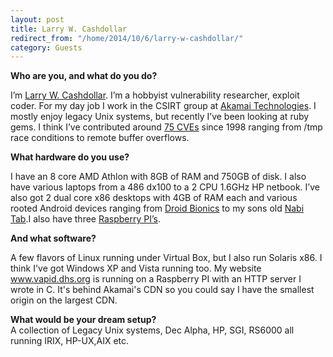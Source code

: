 ```yaml
---
layout: post
title: Larry W. Cashdollar
redirect_from: "/home/2014/10/6/larry-w-cashdollar/"
category: Guests
---
```


**Who are you, and what do you do?**

I’m [Larry W. Cashdollar][1].  I’m a hobbyist vulnerability researcher, exploit coder. For my day job I work in the CSIRT group at [Akamai Technologies][2].  I mostly enjoy legacy Unix systems, but recently I’ve been looking at ruby gems.  I think I’ve contributed around [75 CVEs][3] since 1998 ranging from /tmp race conditions to remote buffer overflows.

**What hardware do you use?**

I have an 8 core AMD Athlon with 8GB of RAM and 750GB of disk. I also have various laptops from a 486 dx100 to a 2 CPU 1.6GHz  HP netbook. I’ve also got 2 dual core x86 desktops with 4GB of RAM each and various rooted Android devices ranging from [Droid Bionics][4] to my sons old [Nabi Tab][5].I also have three [Raspberry PI’s][6].

**And what software?**

A few flavors of Linux running under Virtual Box, but I also run Solaris x86.  I think I've got Windows XP and Vista running too.  My website www.vapid.dhs.org is running on a Raspberry PI with an HTTP server I wrote in C.  It's behind Akamai's CDN so you could say I have the smallest origin on the largest CDN.

**What would be your dream setup?**  
A collection of Legacy Unix systems, Dec Alpha, HP, SGI, RS6000 all running IRIX, HP-UX,AIX etc.  


[1]: https://twitter.com/_larry0
[2]: http://www.akamai.com/
[3]: http://packetstormsecurity.com/files/author/176/
[4]: http://en.wikipedia.org/wiki/Droid_Bionic
[5]: https://www.nabitablet.com/
[6]: http://www.raspberrypi.org/
